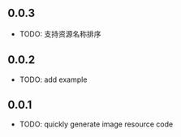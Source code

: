 ## 0.0.3

* TODO:  支持资源名称排序

## 0.0.2

* TODO:  add example


## 0.0.1

* TODO: quickly generate image resource code
